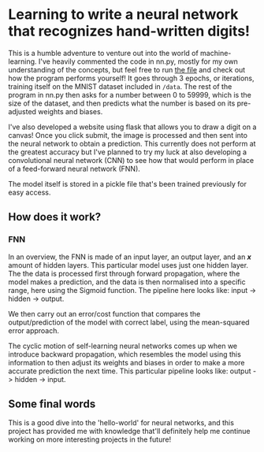 # Learning to write a neural network that recognizes hand-written digits!

This is a humble adventure to venture out into the world of machine-learning. I've heavily commented the code in nn.py, mostly for my own understanding of the concepts, but feel free to run [the file](./nn.py) and check out how the program performs yourself! It goes through 3 epochs, or iterations, training itself on the MNIST dataset included in `/data`. The rest of the program in nn.py then asks for a number between 0 to 59999, which is the size of the dataset, and then predicts what the number is based on its pre-adjusted weights and biases.

I've also developed a website using flask that allows you to draw a digit on a canvas! Once you click submit, the image is processed and then sent into the neural network to obtain a prediction. This currently does not perform at the greatest accuracy but I've planned to try my luck at also developing a convolutional neural network (CNN) to see how that would perform in place of a feed-forward neural network (FNN).

The model itself is stored in a pickle file that's been trained previously for easy access.

## How does it work?

### FNN

In an overview, the FNN is made of an input layer, an output layer, and an ___x___ amount of hidden layers. This particular model uses just one hidden layer.
The the data is processed first through forward propagation, where the model makes a prediction, and the data is then normalised into a specific range, here using the Sigmoid function. The pipeline here looks like: input -> hidden -> output.

We then carry out an error/cost function that compares the output/prediction of the model with correct label, using the mean-squared error approach.

The cyclic motion of self-learning neural networks comes up when we introduce backward propagation, which resembles the model using this information to then adjust its weights and biases in order to make a more accurate prediction the next time. This particular pipeline looks like: output -> hidden -> input.

## Some final words

This is a good dive into the 'hello-world' for neural networks, and this project has provided me with knowledge that'll definitely help me continue working on more interesting projects in the future!
